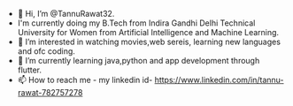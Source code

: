 - 👋 Hi, I’m @TannuRawat32.
- I'm currently doing my B.Tech from Indira Gandhi Delhi Technical University for Women from Artificial Intelligence and Machine Learning.
- 👀 I’m interested in watching movies,web sereis, learning new languages and ofc coding.
- 🌱 I’m currently learning java,python  and app development through flutter.
- 📫 How to reach me - my linkedin id- https://www.linkedin.com/in/tannu-rawat-782757278
  

<!---
TannuRawat32/TannuRawat32 is a ✨ special ✨ repository because its `README.md` (this file) appears on your GitHub profile.
You can click the Preview link to take a look at your changes.
--->
